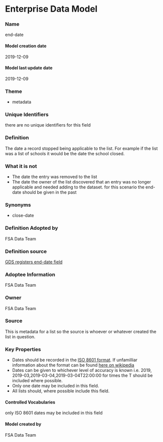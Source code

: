 # Enterprise Data Model
### Name
end-date
#### Model creation date
2019-12-09
#### Model last update date
2019-12-09
### Theme
*   metadata

### Unique Identifiers
there are no unique identifiers for this field
### Definition
The date a record stopped being applicable to the list. For example if the list was a list of schools it would be the date the school closed.
### What it is not
*   The date the entry was removed to the list
*   The date the owner of the list discovered that an entry was no longer applicable and needed adding to the dataset. for this scenario the end-date should be given in the past

### Synonyms
*   close-date
### Definition Adopted by
FSA Data Team
### Definition source
[GDS registers end-date field](https://field.register.gov.uk/records/end-date)
### Adoptee Information
FSA Data Team
### Owner
FSA Data Team
### Source
This is metadata for a list so the source is whoever or whatever created the list in question.
### Key Properties
*   Dates should be recorded in the [ISO 8601 format](https://www.iso.org/iso-8601-date-and-time-format.html). If unfamilliar information about the format can be found [here on wikipedia](https://en.wikipedia.org/wiki/ISO_8601)
*   Dates can be given to whichever level of accuracy is known i.e. 2019, 2019-03,2019-03-04,2019-03-04T22:00:00 for times the T should be included where possible.
*   Only one date may be included in this field.
*   All lists should, where possible include this field.

#### Controlled Vocabularies
only ISO 8601 dates may be included in this field

#### Model created by
FSA Data Team
